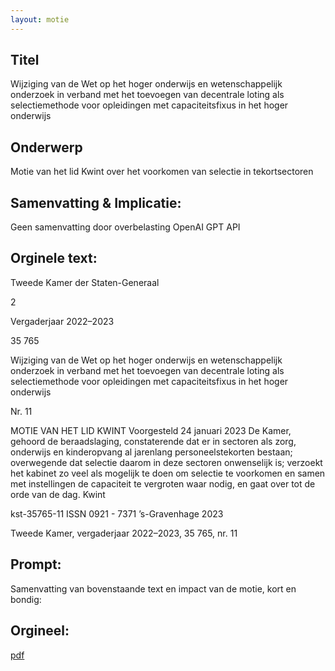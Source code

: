 ```yaml
---
layout: motie
---
```

## Titel
Wijziging van de Wet op het hoger onderwijs en wetenschappelijk onderzoek in verband met het toevoegen van decentrale loting als selectiemethode voor opleidingen met capaciteitsfixus in het hoger onderwijs
## Onderwerp
Motie van het lid Kwint over het voorkomen van selectie in tekortsectoren
## Samenvatting & Implicatie:
Geen samenvatting door overbelasting OpenAI GPT API
## Orginele text:


Tweede Kamer der Staten-Generaal

2

Vergaderjaar 2022–2023

35 765

Wijziging van de Wet op het hoger onderwijs en
wetenschappelijk onderzoek in verband met het
toevoegen van decentrale loting als
selectiemethode voor opleidingen met
capaciteitsfixus in het hoger onderwijs

Nr. 11

MOTIE VAN HET LID KWINT
Voorgesteld 24 januari 2023
De Kamer,
gehoord de beraadslaging,
constaterende dat er in sectoren als zorg, onderwijs en kinderopvang al
jarenlang personeelstekorten bestaan;
overwegende dat selectie daarom in deze sectoren onwenselijk is;
verzoekt het kabinet zo veel als mogelijk te doen om selectie te
voorkomen en samen met instellingen de capaciteit te vergroten waar
nodig,
en gaat over tot de orde van de dag.
Kwint

kst-35765-11
ISSN 0921 - 7371
’s-Gravenhage 2023

Tweede Kamer, vergaderjaar 2022–2023, 35 765, nr. 11


## Prompt:
Samenvatting van bovenstaande text en impact van de motie, kort en bondig:

## Orgineel:
[pdf](https://gegevensmagazijn.tweedekamer.nl/OData/v4/2.0/Document(1cb30d99-96e0-40cf-be4b-310e66013757)/resource)
